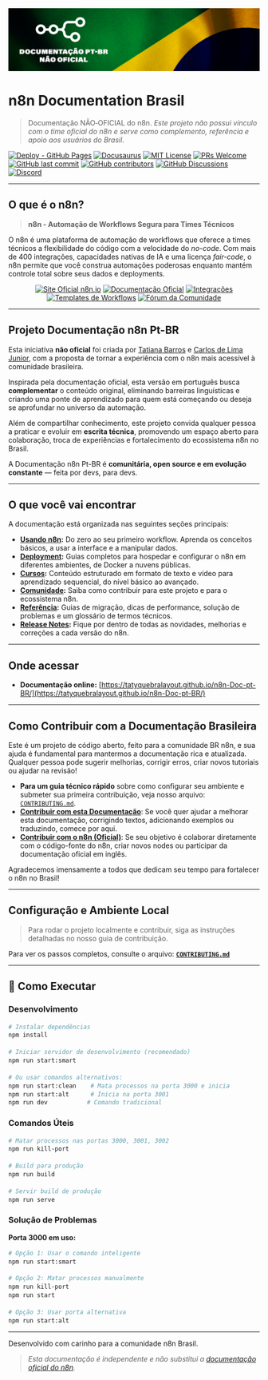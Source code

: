 <div align="center">
<img src="static/img/banner_n8n_ptbr.png" alt="Banner da Documentação n8n PT-BR">
</div>

# n8n Documentation Brasil

> Documentação NÃO‑OFICIAL do n8n.
> _Este projeto não possui vínculo com o time oficial do n8n e serve como complemento, referência e apoio aos usuários do Brasil._

[![Deploy - GitHub Pages](https://img.shields.io/badge/Deploy-GitHub%20Pages-success?logo=github)](https://tatyquebralayout.github.io/n8n-Doc-pt-BR/)
[![Docusaurus](https://img.shields.io/badge/Built%20with-Docusaurus-blue?logo=docusaurus)](https://docusaurus.io/)
[![MIT License](https://img.shields.io/github/license/tatyquebralayout/n8n-Doc-pt-BR)](./LICENSE)
[![PRs Welcome](https://img.shields.io/badge/PRs-welcome-brightgreen.svg)](https://github.com/tatyquebralayout/n8n-Doc-pt-BR/pulls)
[![GitHub last commit](https://img.shields.io/github/last-commit/tatyquebralayout/n8n-Doc-pt-BR)](https://github.com/tatyquebralayout/n8n-Doc-pt-BR/commits/main)
[![GitHub contributors](https://img.shields.io/github/contributors/tatyquebralayout/n8n-Doc-pt-BR)](https://github.com/tatyquebralayout/n8n-Doc-pt-BR/graphs/contributors)
[![GitHub Discussions](https://img.shields.io/github/discussions/tatyquebralayout/n8n-Doc-pt-BR?style=social&label=Discuta&logo=github)](https://github.com/tatyquebralayout/n8n-Doc-pt-BR/discussions)
[![Discord](https://img.shields.io/badge/Discord-Comunidade-7289DA?logo=discord)](https://discord.gg/YOUR_INVITE_CODE)

---

## O que é o n8n?

> **n8n - Automação de Workflows Segura para Times Técnicos**

O n8n é uma plataforma de automação de workflows que oferece a times técnicos a flexibilidade do código com a velocidade do *no-code*. Com mais de 400 integrações, capacidades nativas de IA e uma licença *fair-code*, o n8n permite que você construa automações poderosas enquanto mantém controle total sobre seus dados e deployments.

<p align="center">
<a href="https://n8n.io" target="_blank"><img src="https://img.shields.io/badge/Site_Oficial-n8n.io-blueviolet?style=for-the-badge" alt="Site Oficial n8n.io"></a>
<a href="https://docs.n8n.io" target="_blank"><img src="https://img.shields.io/badge/Documentação-Oficial-blue?style=for-the-badge" alt="Documentação Oficial"></a>
<a href="https://n8n.io/integrations" target="_blank"><img src="https://img.shields.io/badge/Integrações-400%2B-green?style=for-the-badge" alt="Integrações"></a>
<a href="https://n8n.io/templates" target="_blank"><img src="https://img.shields.io/badge/Templates-Workflows-orange?style=for-the-badge" alt="Templates de Workflows"></a>
<a href="https://community.n8n.io" target="_blank"><img src="https://img.shields.io/badge/Fórum-Comunidade-ff4a73?style=for-the-badge" alt="Fórum da Comunidade"></a>
</p>

---

## Projeto Documentação n8n Pt-BR

Esta iniciativa **não oficial** foi criada por [Tatiana Barros](https://github.com/tatyquebralayout) e [Carlos de Lima Junior](https://github.com/CJBiohacker), com a proposta de tornar a experiência com o n8n mais acessível à comunidade brasileira.

Inspirada pela documentação oficial, esta versão em português busca **complementar** o conteúdo original, eliminando barreiras linguísticas e criando uma ponte de aprendizado para quem está começando ou deseja se aprofundar no universo da automação.

Além de compartilhar conhecimento, este projeto convida qualquer pessoa a praticar e evoluir em **escrita técnica**, promovendo um espaço aberto para colaboração, troca de experiências e fortalecimento do ecossistema n8n no Brasil.

A Documentação n8n Pt-BR é **comunitária, open source e em evolução constante** — feita por devs, para devs.

---

## O que você vai encontrar

A documentação está organizada nas seguintes seções principais:

- **[Usando n8n](/intro):** Do zero ao seu primeiro workflow. Aprenda os conceitos básicos, a usar a interface e a manipular dados.
- **[Deployment](/hosting-n8n/instalacao):** Guias completos para hospedar e configurar o n8n em diferentes ambientes, de Docker a nuvens públicas.
- **[Cursos](/cursos):** Conteúdo estruturado em formato de texto e vídeo para aprendizado sequencial, do nível básico ao avançado.
- **[Comunidade](/contribuir):** Saiba como contribuir para este projeto e para o ecossistema n8n.
- **[Referência](/referencia):** Guias de migração, dicas de performance, solução de problemas e um glossário de termos técnicos.
- **[Release Notes](/release-notes):** Fique por dentro de todas as novidades, melhorias e correções a cada versão do n8n.

---

## Onde acessar

- **Documentação online:** 
[https://tatyquebralayout.github.io/n8n-Doc-pt-BR/](https://tatyquebralayout.github.io/n8n-Doc-pt-BR/)

---

## Como Contribuir com a Documentação Brasileira

Este é um projeto de código aberto, feito para a comunidade BR n8n, e sua ajuda é fundamental para mantermos a documentação rica e atualizada. Qualquer pessoa pode sugerir melhorias, corrigir erros, criar novos tutoriais ou ajudar na revisão!

- **Para um guia técnico rápido** sobre como configurar seu ambiente e submeter sua primeira contribuição, veja nosso arquivo: [`CONTRIBUTING.md`](./CONTRIBUTING.md).
- **[Contribuir com esta Documentação](/docs/contribuir/esta-documentacao/)**: Se você quer ajudar a melhorar esta documentação, corrigindo textos, adicionando exemplos ou traduzindo, comece por aqui.
- **[Contribuir com o n8n (Oficial)](/docs/contribuir/projeto-n8n/)**: Se seu objetivo é colaborar diretamente com o código-fonte do n8n, criar novos nodes ou participar da documentação oficial em inglês.

Agradecemos imensamente a todos que dedicam seu tempo para fortalecer o n8n no Brasil!

---

## Configuração e Ambiente Local

> Para rodar o projeto localmente e contribuir, siga as instruções detalhadas no nosso guia de contribuição.

Para ver os passos completos, consulte o arquivo: **[`CONTRIBUTING.md`](./CONTRIBUTING.md)**

---

## 🚀 Como Executar

### Desenvolvimento

```bash
# Instalar dependências
npm install

# Iniciar servidor de desenvolvimento (recomendado)
npm run start:smart

# Ou usar comandos alternativos:
npm run start:clean    # Mata processos na porta 3000 e inicia
npm run start:alt      # Inicia na porta 3001
npm run dev           # Comando tradicional
```

### Comandos Úteis

```bash
# Matar processos nas portas 3000, 3001, 3002
npm run kill-port

# Build para produção
npm run build

# Servir build de produção
npm run serve
```

### Solução de Problemas

**Porta 3000 em uso:**
```bash
# Opção 1: Usar o comando inteligente
npm run start:smart

# Opção 2: Matar processos manualmente
npm run kill-port
npm run start

# Opção 3: Usar porta alternativa
npm run start:alt
```

---

Desenvolvido com carinho para a comunidade n8n Brasil.

> _Esta documentação é independente e não substitui a [documentação oficial do n8n](https://docs.n8n.io/)._
